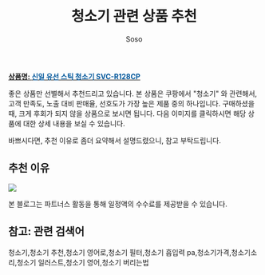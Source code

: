 ﻿---
layout: post
title:  "청소기 관련 상품 추천"
author: Soso
categories: [ 디지털/가전 ]
tags: [청소기,청소기 추천,청소기 영어로,청소기 필터,청소기 흡입력 pa,청소기가격,청소기소리,청소기 일러스트,청소기 영어,청소기 버리는법]
image: https://ads-partners.coupang.com/image1/3fvnqE8Ka0FkXQWF3ZdstBprT7IdMRaaDZI_kkfjbWPp9waKrwTaj-e2oax-3zBVSZ9W2IWIjGYvpaLO8YcBGJsXx_Ezkpguo_7VAxF9kQ1OEv-N7hYbseBV6kgi3Lezv8EZf89eHgvbtZWxjaIpmEzdzxvHO0bpyzWY4LECctcYbnuX33vTXhNDTbsUijIIG65f6xcT3uSrZFEXJdwwZAcmzrPqPFVq5yFbfvFIWviSaYYpc3rA0-e8EjpEmc1DFDW-nWSL0BCrxvvaIA== 
description: "쿠팡에서 청소기 관련 상품으로 가장 고객 선호도가 높은 제품 중 하나입니다."
---

<a href="https://link.coupang.com/re/AFFSDP?lptag=AF5673682&pageKey=6629578715&itemId=15108317471&vendorItemId=82330209369&traceid=V0-153-a15fba60f8e5fdad&requestid=20240131144728786239429745&token=31850C%7CMIXED"><b>상품명: <font color='#01579B'>신일 유선 스틱 청소기 SVC-R128CP</font></b></a>

좋은 상품만 선별해서 추천드리고 있습니다.
본 상품은 쿠팡에서 "청소기" 와 관련해서, 고객 만족도, 노출 대비 판매율, 선호도가 가장 높은 제품 중의 하나입니다.
구매하셨을 때, 크게 후회가 되지 않을 상품으로 보시면 됩니다. 
다음 이미지를 클릭하시면 해당 상품에 대한 상세 내용을 보실 수 있습니다.

바쁘시다면, 추천 이유로 좀더 요약해서 설명드렸으니, 참고 부탁드립니다.

## 추천 이유 

<a href="https://link.coupang.com/re/AFFSDP?lptag=AF5673682&pageKey=6629578715&itemId=15108317471&vendorItemId=82330209369&traceid=V0-153-a15fba60f8e5fdad&requestid=20240131144728786239429745&token=31850C%7CMIXED"><img src="https://thumbnail10.coupangcdn.com/thumbnails/remote/q89/image/retail/images/2022/07/07/17/8/a63f409b-f1ca-4b45-b50d-757fa25577a1.jpg"></a> 

본 블로그는 파트너스 활동을 통해 일정액의 수수료를 제공받을 수 있습니다.

## 참고: 관련 검색어    
청소기,청소기 추천,청소기 영어로,청소기 필터,청소기 흡입력 pa,청소기가격,청소기소리,청소기 일러스트,청소기 영어,청소기 버리는법